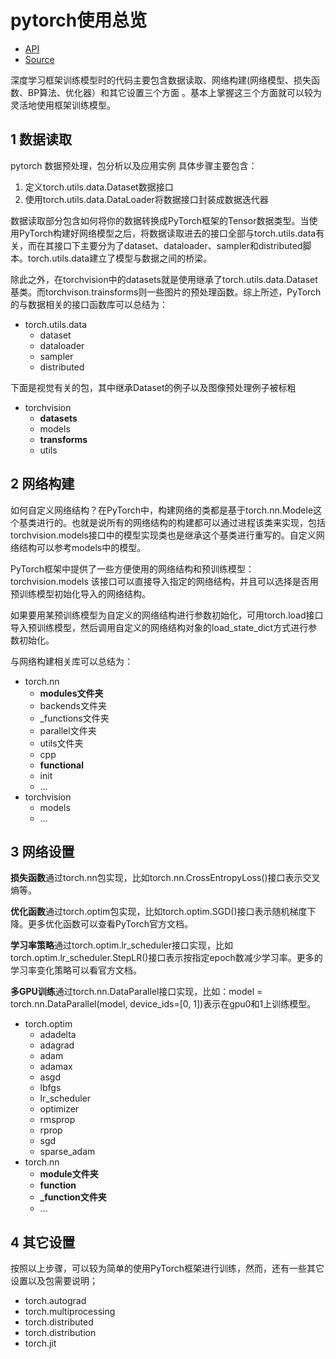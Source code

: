 # pytorch使用总览
* [API](https://pytorch.org/docs/stable/index.html)   
* [Source](https://github.com/pytorch/)   

深度学习框架训练模型时的代码主要包含数据读取、网络构建(网络模型、损失函数、BP算法、优化器）和其它设置三个方面 。基本上掌握这三个方面就可以较为灵活地使用框架训练模型。   

## 1 数据读取
pytorch 数据预处理，包分析以及应用实例 具体步骤主要包含：   
1. 定义torch.utils.data.Dataset数据接口 
2. 使用torch.utils.data.DataLoader将数据接口封装成数据迭代器

数据读取部分包含如何将你的数据转换成PyTorch框架的Tensor数据类型。当使用PyTorch构建好网络模型之后，将数据读取进去的接口全部与torch.utils.data有关，而在其接口下主要分为了dataset、dataloader、sampler和distributed脚本。torch.utils.data建立了模型与数据之间的桥梁。  

除此之外，在torchvision中的datasets就是使用继承了torch.utils.data.Dataset基类。而torchvison.trainsforms则一些图片的预处理函数。综上所述，PyTorch的与数据相关的接口函数库可以总结为：
* torch.utils.data
    * dataset
    * dataloader
    * sampler
    * distributed

下面是视觉有关的包，其中继承Dataset的例子以及图像预处理例子被标粗
* torchvision
    * **datasets**
    * models
    * **transforms**
    * utils
## 2 网络构建
如何自定义网络结构？在PyTorch中，构建网络的类都是基于torch.nn.Modele这个基类进行的。也就是说所有的网络结构的构建都可以通过进程该类来实现，包括torchvision.models接口中的模型实现类也是继承这个基类进行重写的。自定义网络结构可以参考models中的模型。

PyTorch框架中提供了一些方便使用的网络结构和预训练模型：torchvision.models 该接口可以直接导入指定的网络结构，并且可以选择是否用预训练模型初始化导入的网络结构。

如果要用某预训练模型为自定义的网络结构进行参数初始化，可用torch.load接口导入预训练模型，然后调用自定义的网络结构对象的load_state_dict方式进行参数初始化。

与网络构建相关库可以总结为：
* torch.nn
    * **modules文件夹**
    * backends文件夹
    * _functions文件夹
    * parallel文件夹
    * utils文件夹
    * cpp
    * **functional**
    * init
    * …
* torchvision
    * models
    * …
## 3 网络设置
**损失函数**通过torch.nn包实现，比如torch.nn.CrossEntropyLoss()接口表示交叉熵等。

**优化函数**通过torch.optim包实现，比如torch.optim.SGD()接口表示随机梯度下降。更多优化函数可以查看PyTorch官方文档。

**学习率策略**通过torch.optim.lr_scheduler接口实现，比如torch.optim.lr_scheduler.StepLR()接口表示按指定epoch数减少学习率。更多的学习率变化策略可以看官方文档。

**多GPU训练**通过torch.nn.DataParallel接口实现，比如：model = torch.nn.DataParallel(model, device_ids=[0, 1])表示在gpu0和1上训练模型。

* torch.optim
    * adadelta
    * adagrad
    * adam
    * adamax
    * asgd
    * lbfgs
    * lr_scheduler
    * optimizer
    * rmsprop
    * rprop
    * sgd
    * sparse_adam
* torch.nn
    * **module文件夹**
    * **function**
    * **_function文件夹**
    * …
## 4 其它设置
按照以上步骤，可以较为简单的使用PyTorch框架进行训练，然而，还有一些其它设置以及包需要说明；

* torch.autograd
* torch.multiprocessing
* torch.distributed
* torch.distribution
* torch.jit